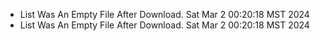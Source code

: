 *  List Was An Empty File After Download. Sat Mar  2 00:20:18 MST 2024
*  List Was An Empty File After Download. Sat Mar  2 00:20:18 MST 2024
